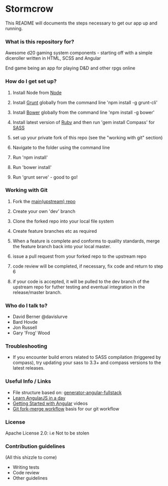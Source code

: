 # Stormcrow #

This README will documents the steps necessary to get our app up and running.

### What is this repository for? ###

Awesome d20 gaming system components - starting off with a simple diceroller written in HTML, SCSS and Angular

End game being an app for playing D&D and other rpgs online

### How do I get set up? ###

1. Install Node from [Node](http://nodejs.org/)

2. Install [Grunt](http://gruntjs.com/)  globally  from the command line 'npm install -g grunt-cli'

3. Install [Bower](http://bower.io/)  globally from the command line 'npm install -g bower'

4. Install latest version of [Ruby](http://rubyinstaller.org/) and then run 'gem install Compass' for [SASS](http://sass-lang.com/)

5. set up your private fork of this repo (see the "working with git" section)

6. Navigate to the folder using the command line

7. Run 'npm install'

8. Run 'bower install'

9. Run 'grunt serve' - good to go!


### Working with Git ###

1. Fork the [main(upstream) repo](https://github.com/websuperheroes/stormcrow)

2. Create your own 'dev' branch

3. Clone the forked repo into your local file system

4. Create feature branches etc as required

5. When a feature is complete and conforms to quality standards, merge the feature branch back into your local master.

6. issue a pull request from your forked repo to the upstream repo

7. code review will be completed, if necessary, fix code and return to step 6

8. if your code is accepted, it will be pulled to the dev branch of the upstream repo for futher testing and eventual integration in the release/master branch.


### Who do I talk to? ###

* David Berner @davislurve
* Bard Hovde
* Jon Russell
* Gary 'Frog' Wood

### Troubleshooting ###

* If you encounter build errors related to SASS compilation (triggered by compass), try updating your sass to 3.3+ and compass versions to the latest releases. 


### Useful Info / Links ###

* File structure based on: [generator-angular-fullstack](https://github.com/DaftMonk/generator-angular-fullstack)
* [Learn AngularJS in a day](http://toddmotto.com/ultimate-guide-to-learning-angular-js-in-one-day/)
* [Getting Started with Angular](http://www.youtube.com/watch?v=WuiHuZq_cg4&list=PL173F1A311439C05D&context=C48ac877ADvjVQa1PpcFONnl4Q5x8hqvT6tRBTE-m0-Ym47jO3PEE%3D) videos
* [Git fork-merge workflow](http://x-team.com/2013/09/our-git-workflow-forks-with-feature-branches/) basis for our git workflow


### License ###

Apache License 2.0: i.e Not to be stolen

### Contribution guidelines ###

(All this shizzle to come)

* Writing tests
* Code review
* Other guidelines


